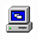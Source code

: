 
<div align="center">

<!--

<span>
  <img src="tv.gif" width="100"/>
</span>

  <span>
    <ul style="list-style:none;">
      <li style="list-style:none;">🔭 I’m currently working on ...</li>
      <li>🌱 I’m currently learning ...</li>
      <li>👯 I’m looking to collaborate on ...</li>
      <li>📫 How to reach me: ...</li>
      <li>💬 Ask me about ...</li>
    </ul>
  </span>
-->
<span id="header" align="center">
  <img src="computer.gif" width="100"/>
</span>
</div>

